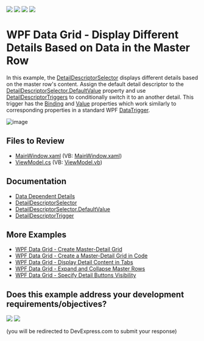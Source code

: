 <!-- default badges list -->
![](https://img.shields.io/endpoint?url=https://codecentral.devexpress.com/api/v1/VersionRange/128653562/24.2.1%2B)
[![](https://img.shields.io/badge/Open_in_DevExpress_Support_Center-FF7200?style=flat-square&logo=DevExpress&logoColor=white)](https://supportcenter.devexpress.com/ticket/details/T590724)
[![](https://img.shields.io/badge/📖_How_to_use_DevExpress_Examples-e9f6fc?style=flat-square)](https://docs.devexpress.com/GeneralInformation/403183)
[![](https://img.shields.io/badge/💬_Leave_Feedback-feecdd?style=flat-square)](#does-this-example-address-your-development-requirementsobjectives)
<!-- default badges end -->

# WPF Data Grid - Display Different Details Based on Data in the Master Row

In this example, the [DetailDescriptorSelector](https://docs.devexpress.com/WPF/DevExpress.Xpf.Grid.DetailDescriptorSelector) displays different details based on the master row's content. Assign the default detail descriptor to the [DetailDescriptorSelector.DefaultValue](https://docs.devexpress.com/WPF/DevExpress.Xpf.Grid.DetailDescriptorSelector.DefaultValue) property and use [DetailDescriptorTriggers](https://docs.devexpress.com/WPF/DevExpress.Xpf.Grid.DetailDescriptorTrigger) to conditionally switch it to an another detail. This trigger has the [Binding](https://docs.devexpress.com/WPF/DevExpress.Xpf.DXBinding.DXTriggerBase.Binding) and [Value](https://docs.devexpress.com/WPF/DevExpress.Xpf.DXBinding.DXTriggerBase.Value) properties which work similarly to corresponding properties in a standard WPF [DataTrigger](https://learn.microsoft.com/en-us/dotnet/api/system.windows.datatrigger).

![image](https://user-images.githubusercontent.com/65009440/208456967-be612ce5-5aa0-4989-8b93-8c64d29fc85d.png)

## Files to Review

* [MainWindow.xaml](./CS/WpfApp30/MainWindow.xaml) (VB: [MainWindow.xaml](./VB/WpfApp30/MainWindow.xaml))
* [ViewModel.cs](./CS/WpfApp30/ViewModel.cs) (VB: [ViewModel.vb](./VB/WpfApp30/ViewModel.vb))

## Documentation

* [Data Dependent Details](https://docs.devexpress.com/WPF/119850/controls-and-libraries/data-grid/master-detail/data-dependent-details)
* [DetailDescriptorSelector](https://docs.devexpress.com/WPF/DevExpress.Xpf.Grid.DetailDescriptorSelector)
* [DetailDescriptorSelector.DefaultValue](https://docs.devexpress.com/WPF/DevExpress.Xpf.Grid.DetailDescriptorSelector.DefaultValue)
* [DetailDescriptorTrigger](https://docs.devexpress.com/WPF/DevExpress.Xpf.Grid.DetailDescriptorTrigger)

## More Examples

* [WPF Data Grid - Create Master-Detail Grid](https://github.com/DevExpress-Examples/wpf-data-grid-create-master-detail-grid)
* [WPF Data Grid - Create a Master-Detail Grid in Code](https://github.com/DevExpress-Examples/wpf-data-grid-create-master-detail-grid-in-code)
* [WPF Data Grid - Display Detail Content in Tabs](https://github.com/DevExpress-Examples/wpf-data-grid-display-detail-content-in-tabs)
* [WPF Data Grid - Expand and Collapse Master Rows](https://github.com/DevExpress-Examples/expanding-and-collapsing-master-rows-e4044)
* [WPF Data Grid - Specify Detail Buttons Visibility](https://github.com/DevExpress-Examples/detail-buttons-visibility-e4050)
<!-- feedback -->
## Does this example address your development requirements/objectives?

[<img src="https://www.devexpress.com/support/examples/i/yes-button.svg"/>](https://www.devexpress.com/support/examples/survey.xml?utm_source=github&utm_campaign=wpf-data-grid-display-different-details-based-on-master-row-data&~~~was_helpful=yes) [<img src="https://www.devexpress.com/support/examples/i/no-button.svg"/>](https://www.devexpress.com/support/examples/survey.xml?utm_source=github&utm_campaign=wpf-data-grid-display-different-details-based-on-master-row-data&~~~was_helpful=no)

(you will be redirected to DevExpress.com to submit your response)
<!-- feedback end -->
